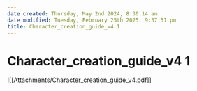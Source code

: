 ```yaml
---
date created: Thursday, May 2nd 2024, 8:30:14 am
date modified: Tuesday, February 25th 2025, 9:37:51 pm
title: Character_creation_guide_v4 1
---
```


# Character_creation_guide_v4 1

![[Attachments/Character_creation_guide_v4.pdf]]
